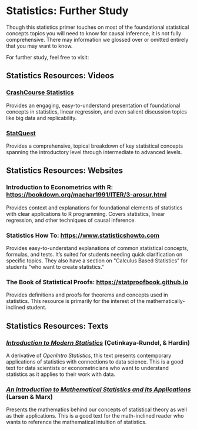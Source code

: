 # Statistics: Further Study

Though this statistics primer touches on most of the foundational statistical concepts topics you will need to know for causal inference, it is not fully comprehensive. There may information we glossed over or omitted entirely that you may want to know.

For further study, feel free to visit:

## Statistics Resources: Videos

### [CrashCourse Statistics](https://youtube.com/playlist?list=PL8dPuuaLjXtNM_Y-bUAhblSAdWRnmBUcr&si=JKJF1QX1rRTQrRzF)

Provides an engaging, easy-to-understand presentation of foundational concepts in statistics, linear regression, and even salient discussion topics like big data and replicability.

### [StatQuest](https://youtube.com/playlist?list=PLblh5JKOoLUK0FLuzwntyYI10UQFUhsY9&si=qN_jVVwmOd1Fq3S4)

Provides a comprehensive, topical breakdown of key statistical concepts spanning the introductory level through intermediate to advanced levels. 

## Statistics Resources: Websites

### Introduction to Econometrics with R: https://bookdown.org/machar1991/ITER/3-arosur.html

Provides context and explanations for foundational elements of statistics with clear applications to R programming. Covers statistics, linear regression, and other techniques of causal inference.

### Statistics How To: https://www.statisticshowto.com

Provides easy-to-understand explanations of common statistical concepts, formulas, and tests. It’s suited for students needing quick clarification on specific topics. They also have a section on "Calculus Based Statistics" for students "who want to create statistics."

### The Book of Statistical Proofs: https://statproofbook.github.io

Provides definitions and proofs for theorems and concepts used in statistics. This resource is primarily for the interest of the mathematically-inclined student.

## Statistics Resources: Texts

<!--
### [*OpenIntro Statistics*](pdfs/causal_inference/OpenIntroStats.pdf) (Diez, Çetinkaya-Rundel, & Barr)

Presents a comprehensive introduction to statistical ideas in a clear and accessible manner. This is a good text for any general audience, but especially for students with rudimentary understandings of statistics.
-->

### [*Introduction to Modern Statistics*](pdfs/causal_inference/IntroModernStats.pdf) (Çetinkaya-Rundel, & Hardin)

A derivative of *OpenIntro Statistics*, this text presents contemporary applications of statistics with connections to data science. This is a good text for data scientists or econometricians who want to understand statistics as it applies to their work with data.


### [*An Introduction to Mathematical Statistics and Its Applications*](https://math.emory.edu/~lchen41/teaching/2020_Spring/Larsen-5E.pdf) (Larsen & Marx)

Presents the mathematics behind our concepts of statistical theory as well as their applications. This is a good text for the math-inclined reader who wants to reference the mathematical intuition of statistics.
